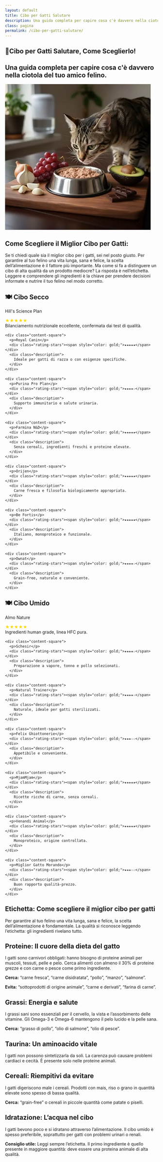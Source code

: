 ```yaml
---
layout: default
title: Cibo per Gatti Salutare
description: Una guida completa per capire cosa c'è davvero nella ciotola del tuo amico felino.
class: pagina
permalink: /cibo-per-gatti-salutare/
---
```



<main class="layout-wrapper">

  <!-- 📝 INTRODUZIONE -->
  <section class="intro">
    <h1 class="main-title-centered">🍴Cibo per Gatti Salutare, Come Sceglierlo!</h1>
    <h2 class="small-title">
      Una guida completa per capire cosa c'è davvero nella ciotola del tuo amico felino.
    </h2>
  </section>

<section class="hero-row">
  <div class="hero-col image-side">
    <img src="/assets/img/1-Cibo-Gatti-Il-Migliore-480.webp" alt="Gatto felice che mangia cibo sano">
  </div>
  <div class="hero-col text-side">
    <h2><strong>Come Scegliere il Miglior Cibo per Gatti:</strong></h2>
    <p>
      Se ti chiedi quale sia il miglior cibo per i gatti, sei nel posto giusto. Per garantire al tuo felino una vita lunga, sana e felice, la scelta dell’alimentazione è il fattore più importante. Ma come si fa a distinguere un cibo di alta qualità da un prodotto mediocre? La risposta è nell’etichetta. Leggere e comprendere gli ingredienti è la chiave per prendere decisioni informate e nutrire il tuo felino nel modo corretto.
    </p>
  </div>
</section>



  <!-- 🍽️ CIBO SECCO -->
  <section class="text-block">
    <h2>🍽️ Cibo Secco</h2>
  </section>

  <section class="square-grid">
    <div class="content-square">
      <p>Hill's Science Plan</p>
      <div class="rating-stars"><span style="color: gold;">★★★★★</span></div>
      <div class="description">
        Bilanciamento nutrizionale eccellente, confermata dai test di qualità.
      </div>
    </div>

    <div class="content-square">
      <p>Royal Canin</p>
      <div class="rating-stars"><span style="color: gold;">★★★★★</span></div>
      <div class="description">
        Ideale per gatti di razza o con esigenze specifiche.
      </div>
    </div>

    <div class="content-square">
      <p>Purina Pro Plan</p>
      <div class="rating-stars"><span style="color: gold;">★★★★☆</span></div>
      <div class="description">
        Supporto immunitario e salute urinaria.
      </div>
    </div>

    <div class="content-square">
      <p>Farmina N&D</p>
      <div class="rating-stars"><span style="color: gold;">★★★★★</span></div>
      <div class="description">
        Senza cereali, ingredienti freschi e proteine elevate.
      </div>
    </div>

    <div class="content-square">
      <p>Orijen</p>
      <div class="rating-stars"><span style="color: gold;">★★★★★</span></div>
      <div class="description">
        Carne fresca e filosofia biologicamente appropriata.
      </div>
    </div>

    <div class="content-square">
      <p>Be Fortis</p>
      <div class="rating-stars"><span style="color: gold;">★★★★★</span></div>
      <div class="description">
        Italiano, monoproteico e funzionale.
      </div>
    </div>

    <div class="content-square">
      <p>Ownat</p>
      <div class="rating-stars"><span style="color: gold;">★★★★☆</span></div>
      <div class="description">
        Grain-free, naturale e conveniente.
      </div>
    </div>
  </section>

  <!-- 🍽️ CIBO UMIDO -->
  <section class="text-block">
    <h2>🍽️ Cibo Umido</h2>
  </section>

  <section class="square-grid">
    <div class="content-square">
      <p>Almo Nature</p>
      <div class="rating-stars"><span style="color: gold;">★★★★★</span></div>
      <div class="description">
        Ingredienti human grade, linea HFC pura.
      </div>
    </div>

    <div class="content-square">
      <p>Schesir</p>
      <div class="rating-stars"><span style="color: gold;">★★★★☆</span></div>
      <div class="description">
        Preparazione a vapore, tonno e pollo selezionati.
      </div>
    </div>

    <div class="content-square">
      <p>Natural Trainer</p>
      <div class="rating-stars"><span style="color: gold;">★★★★☆</span></div>
      <div class="description">
        Naturale, ideale per gatti sterilizzati.
      </div>
    </div>

    <div class="content-square">
      <p>Felix Ghiottonerie</p>
      <div class="rating-stars"><span style="color: gold;">★★★☆☆</span></div>
      <div class="description">
        Appetibile e conveniente.
      </div>
    </div>

    <div class="content-square">
      <p>MjamMjam</p>
      <div class="rating-stars"><span style="color: gold;">★★★★★</span></div>
      <div class="description">
        Ricette ricche di carne, senza cereali.
      </div>
    </div>

    <div class="content-square">
      <p>Venandi Animal</p>
      <div class="rating-stars"><span style="color: gold;">★★★★★</span></div>
      <div class="description">
        Monoproteico, origine controllata.
      </div>
    </div>

    <div class="content-square">
      <p>Miglior Gatto Morando</p>
      <div class="rating-stars"><span style="color: gold;">★★★☆☆</span></div>
      <div class="description">
        Buon rapporto qualità-prezzo.
      </div>
    </div>
  </section>


<section class="text-block">

  <h2><strong>Etichetta:</strong> Come scegliere il miglior cibo per gatti</h2>
  <p>Per garantire al tuo felino una vita lunga, sana e felice, la scelta dell’alimentazione è fondamentale. La qualità si riconosce leggendo l’etichetta: gli ingredienti rivelano tutto.</p>

  <h2><strong>Proteine:</strong> Il cuore della dieta del gatto</h2>
  <p>I gatti sono carnivori obbligati: hanno bisogno di proteine animali per muscoli, tessuti, pelle e pelo. Cerca alimenti con almeno il 30% di proteine grezze e con carne o pesce come primo ingrediente.</p>
  <p><strong>Cerca:</strong> “carne fresca”, “carne disidratata”, “pollo”, “manzo”, “salmone”.</p>
  <p><strong>Evita:</strong> “sottoprodotti di origine animale”, “carne e derivati”, “farina di carne”.</p>

  <h2><strong>Grassi:</strong> Energia e salute</h2>
  <p>I grassi sani sono essenziali per il cervello, la vista e l’assorbimento delle vitamine. Gli Omega-3 e Omega-6 mantengono il pelo lucido e la pelle sana.</p>
  <p><strong>Cerca:</strong> “grasso di pollo”, “olio di salmone”, “olio di pesce”.</p>

  <h2><strong>Taurina:</strong> Un aminoacido vitale</h2>
  <p>I gatti non possono sintetizzarla da soli. La carenza può causare problemi cardiaci e cecità. È presente solo nelle proteine animali.</p>

  <h2><strong>Cereali:</strong> Riempitivi da evitare</h2>
  <p>I gatti digeriscono male i cereali. Prodotti con mais, riso o grano in quantità elevate sono spesso di bassa qualità.</p>
  <p><strong>Cerca:</strong> “grain-free” o cereali in piccole quantità come patate o piselli.</p>

  <h2><strong>Idratazione:</strong> L’acqua nel cibo</h2>
  <p>I gatti bevono poco e si idratano attraverso l’alimentazione. Il cibo umido è spesso preferibile, soprattutto per gatti con problemi urinari o renali.</p>
  <p><strong>Consiglio utile:</strong> Leggi sempre l’etichetta. Il primo ingrediente è quello presente in maggiore quantità: deve essere una proteina animale di alta qualità.</p>

</section>


</main>
